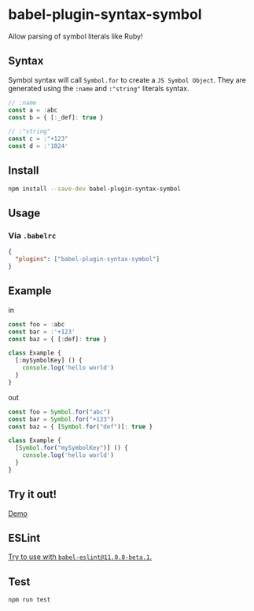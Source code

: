 # babel-plugin-syntax-symbol
Allow parsing of symbol literals like Ruby!

## Syntax
Symbol syntax will call `Symbol.for` to create a `JS Symbol Object`. They are generated using the `:name` and `:"string"` literals syntax.

```javascript
// :name
const a = :abc
const b = { [:_def]: true }

// :"string"
const c = :"+123"
const d = :'1024'
```

## Install
```sh
npm install --save-dev babel-plugin-syntax-symbol
```

## Usage
### Via `.babelrc`

```json
{
  "plugins": ["babel-plugin-syntax-symbol"]
}
```

## Example

in
```javascript
const foo = :abc
const bar = :'+123'
const baz = { [:def]: true }

class Example {
  [:mySymbolKey] () {
    console.log('hello world')
  }
}
```

out
```javascript
const foo = Symbol.for("abc")
const bar = Symbol.for("+123")
const baz = { [Symbol.for("def")]: true }

class Example {
  [Symbol.for("mySymbolKey")] () {
    console.log('hello world')
  }
}
```

## Try it out!
[Demo](https://babeljs.io/repl#?browsers=&build=&builtIns=false&spec=false&loose=false&code_lz=MYewdgzgLgBAZiEMC8MBcBDARsAUKSWLDALxRgG9cYYBtNAEwFM4BdNGKAJwFcmYA_OgAe6dAE9cAX1xA&debug=false&forceAllTransforms=false&shippedProposals=false&circleciRepo=&evaluate=false&fileSize=false&timeTravel=false&sourceType=module&lineWrap=true&presets=es2015%2Cstage-2&prettier=false&targets=&version=7.7.4&externalPlugins=babel-plugin-syntax-symbol%400.0.7)

## ESLint
[Try to use with `babel-eslint@11.0.0-beta.1`.](https://github.com/babel/babel-eslint#breaking-change-in-v11xx)

## Test

```sh
npm run test
```
